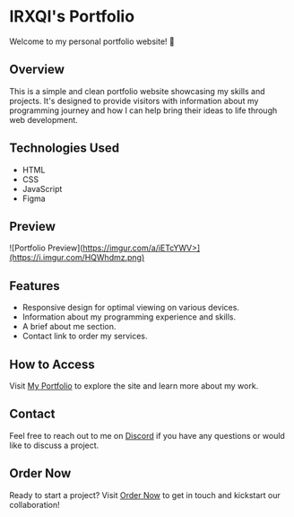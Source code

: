 # IRXQI's Portfolio

Welcome to my personal portfolio website! 🚀

## Overview

This is a simple and clean portfolio website showcasing my skills and projects. It's designed to provide visitors with information about my programming journey and how I can help bring their ideas to life through web development.

## Technologies Used

- HTML
- CSS
- JavaScript
- Figma

## Preview

![Portfolio Preview](https://imgur.com/a/iETcYWV>](https://i.imgur.com/HQWhdmz.png)

## Features

- Responsive design for optimal viewing on various devices.
- Information about my programming experience and skills.
- A brief about me section.
- Contact link to order my services.

## How to Access

Visit [My Portfolio](https://irxqi.github.io) to explore the site and learn more about my work.

## Contact

Feel free to reach out to me on [Discord](https://discord.gg/V7fQDdXghx) if you have any questions or would like to discuss a project.

## Order Now

Ready to start a project? Visit [Order Now](https://irxqi.github.io/order) to get in touch and kickstart our collaboration!



